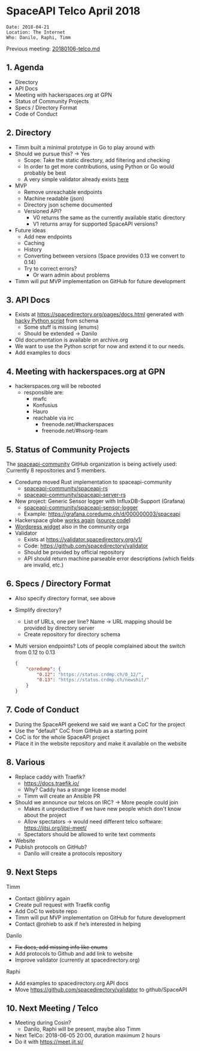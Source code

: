 # SpaceAPI Telco April 2018

    Date: 2018-04-21
    Location: The Internet
    Who: Danilo, Raphi, Timm

Previous meeting: [20180106-telco.md](20180106-telco.md)

## 1. Agenda

* Directory
* API Docs
* Meeting with hackerspaces.org at GPN
* Status of Community Projects
* Specs / Directory Format
* Code of Conduct

## 2. Directory

* Timm built a minimal prototype in Go to play around with
* Should we pursue this? -> Yes
  * Scope: Take the static directory, add filtering and checking
  * In order to get more contributions, using Python or Go would probably be best
  * A very simple validator already exists [here](https://github.com/fixme-lausanne/OpenSpaceDirectory/blob/master/update_spaces.py)
* MVP
  * Remove unreachable endpoints
  * Machine readable (json)
  * Directory json scheme documented
  * Versioned API?
    * V0 returns the same as the currently available static directory 
    * V1 returns array for supported SpaceAPI versions?
* Future ideas
  * Add new endpoints
  * Caching
  * History
  * Converting between versions (Space provides 0.13 we convert to 0.14)
  * Try to correct errors?
    * Or warn admin about problems
* Timm will put MVP implementation on GitHub for future development

## 3. API Docs

* Exists at https://spacedirectory.org/pages/docs.html generated with [hacky Python script](https://github.com/spacedirectory/spacedirectory.org/blob/master/generate_api_docs.py) from schema
  * Some stuff is missing (enums)
  * Should be extended -> Danilo
* Old documentation is available on archive.org
* We want to use the Python script for now and extend it to our needs.
* Add examples to docs

## 4. Meeting with hackerspaces.org at GPN

* hackerspaces.org will be rebooted
  * responsible are:
    * mwfc
    * Konfusius
    * Hauro
    * reachable via irc
      * freenode.net/#hackerspaces
      * freenode.net/#hsorg-team 

## 5. Status of Community Projects

The [spaceapi-community](https://github.com/spaceapi-community) GitHub organization is being actively used: Currently 8 repositories and 5 members.

* Coredump moved Rust implementation to spaceapi-community
  * [spaceapi-community/spaceapi-rs](https://github.com/spaceapi-community/spaceapi-rs)
  * [spaceapi-community/spaceapi-server-rs](https://github.com/spaceapi-community/spaceapi-server-rs)
* New project: Generic Sensor logger with InfluxDB-Support (Grafana)
  * [spaceapi-community/spaceapi-sensor-logger](https://github.com/spaceapi-community/spaceapi-sensor-logger)
  * Example: https://grafana.coredump.ch/d/000000003/spaceapi
* Hackerspace globe [works again](http://spaceapi-community.github.io/hackerspace-globe/) ([source code](https://github.com/spaceapi-community/hackerspace-globe))
* [Wordpress widget](https://github.com/spaceapi-community/spaceapi-wp-widget) also in the community orga
* Validator
  * Exists at https://validator.spacedirectory.org/v1/
  * Code: https://github.com/spacedirectory/validator
  * Should be provided by official repository
  * API should return machine parseable error descriptions (which fields are invalid, etc.)

## 6. Specs / Directory Format

* Also specify directory format, see above
* Simplify directory?
  * List of URLs, one per line? Name -> URL mapping should be provided by directory server
  * Create repository for directory schema
* Multi version endpoints? Lots of people complained about the switch from 0.12 to 0.13
   
    ```json
    {
        "coredump": {
            "0.12": "https://status.crdmp.ch/0_12/",
            "0.13": "https://status.crdmp.ch/newshit/"
        }
    }
    ```

## 7. Code of Conduct

* During the SpaceAPI geekend we said we want a CoC for the project
* Use the "default" CoC from GitHub as a starting point
* CoC is for the whole SpaceAPI project
* Place it in the website repository and make it available on the website

## 8. Various

* Replace caddy with Traefik?
  * https://docs.traefik.io/
  * Why? Caddy has a strange license model
  * Timm will create an Ansible PR
* Should we announce our telcos on IRC? -> More people could join
  * Makes it unproductive if we have new people which don't know about the project
  * Allow spectators -> would need different telco software: https://jitsi.org/jitsi-meet/
  * Spectators should be allowed to write text comments
* Website
* Publish protocols on GitHub?
  * Danilo will create a protocols repository

## 9. Next Steps

Timm

* Contact @blinry again
* Create pull request with Traefik config
* Add CoC to website repo
* Timm will put MVP implementation on GitHub for future development
* Contact @rohieb to ask if he’s interested in helping

Danilo

* ~~Fix docs, add missing info like enums~~
* Add protocols to Github and add link to website
* Improve validator (currently at spacedirectory.org)

Raphi

* Add examples to spacedirectory.org API docs
* Move https://github.com/spacedirectory/validator to github/SpaceAPI

## 10. Next Meeting / Telco

* Meeting during Cosin?
  * Danilo, Raphi will be present, maybe also Timm
* Next TelCo: 2018-06-05 20:00, duration maximum 2 hours
* Do it with https://meet.jit.si/
